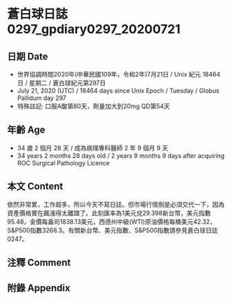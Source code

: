 [_metadata_:encoding]: - "utf-8"
[_metadata_:language]: - "zh-Hant-TW"
[_metadata_:fileformat]: - "markdown"
[_metadata_:MIME_type]: - "text/plain"
[_metadata_:markdown_version]: - "commonmark version 0.29"
[_metadata_:markdown_spec]: - "https://spec.commonmark.org/0.29/"

# 蒼白球日誌0297_gpdiary0297_20200721 #

## 日期 Date ##

* 世界協調時間2020年(中華民國109年，令和2年)7月21日 / Unix 紀元 18464 日 / 星期二 / 蒼白球紀元第297日
* July 21, 2020 (UTC) / 18464 days since Unix Epoch / Tuesday / Globus Pallidum day 297
* 特殊註記: 口服A酸第80天，劑量加大到20mg QD第54天

## 年齡 Age ##

* 34 歲 2 個月 28 天 / 成為病理專科醫師 2 年 9 個月 9 天
* 34 years 2 months 28 days old / 2 years 9 months 9 days after acquiring ROC Surgical Pathology Licence

## 本文 Content ##

依然非常累，工作超多，所以今天不寫日誌。但市場行情倒是必須交代一下，因為資產價格實在飆漲得太離譜了。此刻匯率為1美元兌29.398新台幣，美元指數95.48，金價每盎司1838.13美元，西德州中級(WTI)原油價格每桶美元42.32，S&P500指數3268.3。有關新台幣、美元指數、S&P500指數請參見蒼白球日誌0247。

## 注釋 Comment ##





## 附錄 Appendix ##

